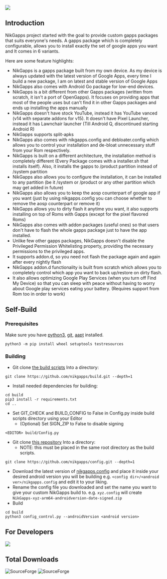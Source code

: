![](https://raw.githubusercontent.com/nikgapps/nikgapps.github.io/master/images/nikgapps-logo.webp)

## Introduction

NikGapps project started with the goal to provide custom gapps packages that suits everyone's needs. A gapps package which is completely configurable, allows you to install exactly the set of google apps you want and It comes in 6 variants.   

Here are some feature highlights:
- NikGapps is a gapps package built from my own device. As my device is always updated with the latest version of Google Apps, every time I build a new package, I am on latest and stable version of Google Apps
- NikGapps also comes with Android Go package for low-end devices.
- NikGapps is a bit different from other Gapps packages (written from scratch, it isn't a port of OpenGapps). It focuses on providing apps that most of the people uses but can't find it in other Gapps packages and ends up installing the apps manually
- NikGapps doesn't have stock YouTube, instead it has YouTube vanced (v14 with separate addons for v15). It doesn't have Pixel Launcher, instead it has Lawnchair launcher (Till Android Q, discontinued starting Android R)
- NikGapps supports split-apks
- NikGapps also comes with nikgapps.config and debloater.config which allows you to control your installation and de-bloat unnecessary stuff from your Rom respectively.
- NikGapps is built on a different architecture, the installation method is completely different (Every Package comes with a installer.sh that installs itself). Also, it installs the gapps to /product partition instead of /system partition
- NikGapps also allows you to configure the installation, it can be installed to any partition (be it /system or /product or any other partition which may get added in future)
- NikGapps also allows you to keep the aosp counterpart of google app if you want (just by using nikgapps.config you can choose whether to remove the aosp counterpart or remove it)
- NikGapps allows you to dirty flash it anytime you want, it also supports installing on top of Roms with Gapps (except for the pixel flavored Roms)
- NikGapps also comes with addon packages (useful ones) so that users don't have to flash the whole gapps package just to have the app installed.
- Unlike few other gapps packages, NikGapps doesn't disable the Privileged Permission Whitelisting property, providing the necessary permissions to the privileged apps.
- It supports addon.d, so you need not flash the package again and again after every nightly flash
- NikGapps addon.d functionality is built from scratch which allows you to completely control which app you want to back up/restore on dirty flash.
- It also allows optimizing Google Play Services (when you turn off Find My Device) so that you can sleep with peace without having to worry about Google play services eating your battery. (Requires support from Rom too in order to work)

## Self-Build
### Prerequisites
Make sure you have [python3](https://www.python.org/), [git](https://git-scm.com/), [aapt](https://packages.debian.org/buster/aapt) installed.
```
python3 -m pip install wheel setuptools testresources
```
### Building
- Git clone [the build scripts](https://github.com/nikgapps/build) Into a directory:
```
git clone https://github.com/nikgapps/build.git --depth=1
```
- Install needed dependencies for building:
```
cd build
pip3 install -r requirements.txt
cd ..
```
- Set GIT_CHECK and BUILD_CONFIG to False in Config.py inside build scripts directory using your Editor
  - (Optional) Set SIGN_ZIP to False to disable signing
```
<EDITOR> build/Config.py
```
- Git clone [this repository](https://github.com/nikgapps/config) Into a directory:
  - NOTE: this must be placed in the same root directory as the build scripts.
```
git clone https://github.com/nikgapps/config.git --depth=1
```
- Download the latest version of [nikgapps.config](https://sourceforge.net/projects/nikgapps/files/Releases/Config/nikgapps-config/) and place it inside your desired android version you will be building e.g. `<config dir>/<android ver>/nikgapps.config` and edit it to your liking.
- Rename the config file you downloaded and set the name you want to give your custom NikGapps build to. e.g. `xyz.config` will create `NikGapps-xyz-arm64-androidversion-date-signed.zip` 
- Build
```
cd build
python3 config_control.py --androidVersion <android version>
```

## For Developers
[![](https://img.shields.io/badge/NikGapps%20-How%20to%20Build%20NikGapps%20Packages-blue)](https://github.com/nikgapps/config)

## Total Downloads  
<img alt="SourceForge" src="https://img.shields.io/sourceforge/dt/nikgapps?label=Total%20Downloads&color=red"> <img alt="SourceForge" src="https://img.shields.io/sourceforge/dd/nikgapps?label=Downloads%20Per%20Day&color=blue">

<!--
sudo apt install binfmt-support qemu qemu-user-static

to run arm executable on arm64 devices
>
